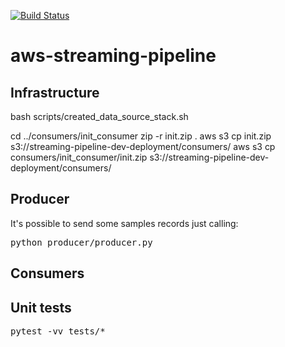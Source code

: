 [![Build Status](https://travis-ci.org/nicor88/aws-streaming-pipeline.svg?branch=master)](https://travis-ci.org/nicor88/aws-streaming-pipeline)

# aws-streaming-pipeline

## Infrastructure
bash scripts/created_data_source_stack.sh

cd ../consumers/init_consumer 
zip -r init.zip .
aws s3 cp init.zip s3://streaming-pipeline-dev-deployment/consumers/
aws s3 cp consumers/init_consumer/init.zip s3://streaming-pipeline-dev-deployment/consumers/ 
 
## Producer
It's possible to send some samples records just calling:
<pre>
python producer/producer.py
</pre>

## Consumers


## Unit tests
<pre>
pytest -vv tests/*
</pre>